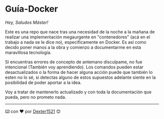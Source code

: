 # Guía-Docker

_Hey, Saludos Máster!_

Este es una repo que nace tras una necesidad de la noche a la mañana de realizar una implementación megaurgente en "contenedores" (acá en el trabajo a nada se le dice no), especificamente en Docker. Es así como decido poner manos a la obra y comienzo a documentarme en esta maravillosa tecnología.

Sí encuentras errores de concepto de antemano disculpame, no fue intencional (También voy aprendiendo). Los comandos pueden estar desactualizados o la forma de hacer alguna acción puede que también lo esten no lo sé, si detectas alguno de estos supuestos adelante siente en la posibilidad de poder aportar a la idea.

Voy a tratar de mantenerlo actualizado y con toda la documentación que pueda, pero no prometo nada.

---
⌨️ con ❤️ por [Dexter1521](https://github.com/dexter1521) 😊
